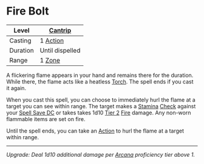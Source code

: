 # Fire Bolt

| Level    | [Cantrip]({Cantrips}.md)                            |
| -------- | --------------------------------------------------------------------- |
| Casting  | 1 [Action](../../../../Game%20Procedures/Core%20Procedures/Action.md) |
| Duration | Until dispelled                                                       |
| Range    | 1 [Zone](../../../../Game%20Procedures/Core%20Procedures/Zone.md)     |

A flickering flame appears in your hand and remains there for the duration. While there, the flame acts like a heatless [Torch](../../../../Items%20and%20Gear/Gear/10%20Coins/Torch%20Kit.md). The spell ends if you cast it again.

When you cast this spell, you can choose to immediately hurl the flame at a target you can see within range. The target makes a [Stamina](../../../../Player%20Characters/Attributes/Stamina.md) [Check](../../../../Game%20Procedures/Core%20Procedures/Check.md) against your [Spell Save DC](../../../Spellcasting/Spell%20Save%20DC.md) or takes takes 1d10 [Tier 2](../../../../Game%20Procedures/Combat/Damage/Damage%20Tiers/Tier%202.md) [Fire](../../Spell%20Domains/Fire.md) damage. Any non-worn flammable items are set on fire.

Until the spell ends, you can take an [Action](../../../../Game%20Procedures/Core%20Procedures/Action.md) to hurl the flame at a target within range.

---
*Upgrade: Deal 1d10 additional damage per [Arcana](../../../../Player%20Characters/Skills/Arcana.md) proficiency tier above 1.*
